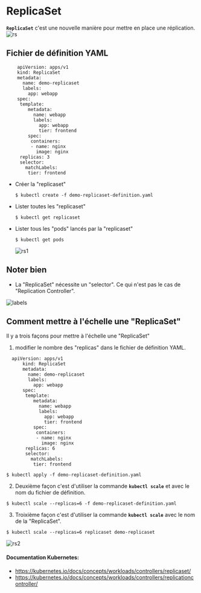 # ReplicaSet
 **`ReplicaSet`** c'est une nouvelle manière pour mettre en place une réplication.
   ![rs](../../images/rs.PNG)

## Fichier de définition YAML
```
    apiVersion: apps/v1
    kind: ReplicaSet
    metadata:
      name: demo-replicaset
      labels:
        app: webapp
    spec:
     template:
        metadata:
          name: webapp
          labels:
            app: webapp
            tier: frontend
        spec:
         containers:
         - name: nginx
           image: nginx
     replicas: 3
     selector:
       matchLabels:
        tier: frontend
 ```   
  - Créer la "replicaset"
    ```
    $ kubectl create -f demo-replicaset-definition.yaml
    ```
  - Lister toutes les "replicaset"
    ```
    $ kubectl get replicaset
    ```
  - Lister tous les "pods" lancés par la "replicaset"
    ```
    $ kubectl get pods
    ```
   
    ![rs1](../../images/rs1.PNG)
   
## Noter bien
 - La "ReplicaSet" nécessite un "selector". Ce qui n'est pas le cas de "Replication Controller".

  ![labels](../../images/labels.PNG)
  
## Comment mettre à l'échelle une "ReplicaSet"
Il y a trois façons pour mettre à l'échelle une "ReplicaSet"
1. modifier le nombre des "replicas" dans le fichier de définition YAML.
 ```
   apiVersion: apps/v1
       kind: ReplicaSet
       metadata:
         name: demo-replicaset
         labels:
           app: webapp
       spec:
        template:
           metadata:
             name: webapp
             labels:
               app: webapp
               tier: frontend
           spec:
            containers:
            - name: nginx
              image: nginx
        replicas: 6
        selector:
          matchLabels:
           tier: frontend
```

  ```
  $ kubectl apply -f demo-replicaset-definition.yaml
  ```
2. Deuxième façon c'est d'utiliser la commande **`kubectl scale`** et avec le nom du fichier de définition.
  ```
  $ kubectl scale --replicas=6 -f demo-replicaset-definition.yaml
  ```
3. Troixième façon c'est d'utiliser la commande **`kubectl scale`** avec le nom de la "ReplicaSet".
  ```
  $ kubectl scale --replicas=6 replicaset demo-replicaset
  ```
  ![rs2](../../images/rs2.PNG)

#### Documentation Kubernetes:
- https://kubernetes.io/docs/concepts/workloads/controllers/replicaset/
- https://kubernetes.io/docs/concepts/workloads/controllers/replicationcontroller/
